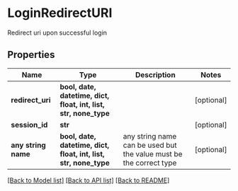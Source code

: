 # LoginRedirectURI

Redirect uri upon successful login

## Properties
Name | Type | Description | Notes
------------ | ------------- | ------------- | -------------
**redirect_uri** | **bool, date, datetime, dict, float, int, list, str, none_type** |  | [optional] 
**session_id** | **str** |  | [optional] 
**any string name** | **bool, date, datetime, dict, float, int, list, str, none_type** | any string name can be used but the value must be the correct type | [optional]

[[Back to Model list]](../README.md#documentation-for-models) [[Back to API list]](../README.md#documentation-for-api-endpoints) [[Back to README]](../README.md)


